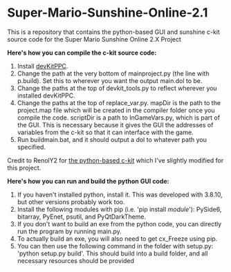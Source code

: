 # Super-Mario-Sunshine-Online-2.1
This is a repository that contains the python-based GUI and sunshine c-kit source code for the Super Mario Sunshine Online 2.X Project

**Here's how you can compile the c-kit source code:**
  1. Install [devKitPPC](https://github.com/devkitPro/installer/releases). 
  2. Change the path at the very bottom of mainproject.py (the line with p.build). Set this to wherever you want the output main.dol to be. 
  3. Change the paths at the top of devkit_tools.py to reflect wherever you installed devKitPPC. 
  4. Change the paths at the top of replace_var.py. mapDir is the path to the project.map file which will be created in the compiler folder once you compile the code.  scriptDir is a path to InGameVars.py, which is part of the GUI. This is necessary because it gives the GUI the addresses of variables from the c-kit so that it can interface with the game. 
  5. Run buildmain.bat, and it should output a dol to whatever path you specified.

Credit to RenolY2 for [the python-based c-kit](https://github.com/RenolY2/gc-c-kit) which I've slightly modified for this project.

**Here's how you can run and build the python GUI code:**
  1. If you haven't installed python, install it. This was developed with 3.8.10, but other versions probably work too.
  2. Install the following modules with pip (i.e. 'pip install _module_'): PySide6, bitarray, PyEnet, psutil, and PyQtDarkTheme. 
  3. If you don't want to build an exe from the python code, you can directly run the program by running main.py.
  4. To actually build an exe, you will also need to get cx_Freeze using pip. 
  5. You can then use the following command in the folder with setup.py: 'python setup.py build'. This should build into a build folder, and all necessary resources should be provided
